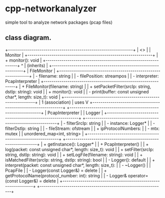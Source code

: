 # cpp-networkanalyzer
simple tool to analyze network packages (pcap files)

## class diagram.

+---------------------------------------------------------------+
|                           <<abstract>>                        |
|                             Monitor                           |
+---------------------------------------------------------------+
| + monitor(): void                                             |
+---------------------------------------------------------------+
             ^
             | (inherits)
             |
+---------------------------------------------------------------+
|                           FileMonitor                         |
+---------------------------------------------------------------+
| - filename: string                                            |
| - filePosition: streampos                                     |
| - interpreter: PcapInterpreter                                |
+---------------------------------------------------------------+
| + FileMonitor(filename: string)                               |
| + setPacketFilter(srcIp: string, dstIp: string): void         |
| + monitor(): void                                             |
| - print(buffer: const unsigned char*, length: size_t): void   |
+---------------------------------------------------------------+
      | 1 (association)
      | uses
      V
+---------------------------------------------------------------+           +---------------------------------------------------------------+
|                         PcapInterpreter                       |           |                               Logger                          |
+---------------------------------------------------------------+           +---------------------------------------------------------------+
| - filterSrcIp: string                                         |           | - instance: Logger*                                           |
| - filterDstIp: string                                         |           | - fileStream: ofstream                                        |
| + ipProtocolNumbers:                                          |           | - mtx: mutex                                                  |
|   unordered_map<int, string>                                  |           +---------------------------------------------------------------+
+---------------------------------------------------------------+           | + getInstance(): Logger*                                      |
| + PcapInterpreter()                                           |           | + log(packet: const unsigned char*, length: size_t): void     |
| + setFilter(srcIp: string, dstIp: string): void               |           | + setLogFile(filename: string): void                          |
| + isMatchedFilter(srcIp: string, dstIp: string): bool         |           | - Logger(): default                                           |
| + interpret(packet: const unsigned char*, length: size_t):    |           | - ~Logger()                                                   |
|   PcapFile                                                    |           | - Logger(const Logger&) = delete                              |
| + getProtocolName(protocol_number: int): string               |           | - Logger& operator=(const Logger&) = delete                   |
+---------------------------------------------------------------+           +---------------------------------------------------------------+
